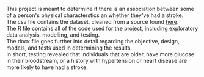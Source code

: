 This project is meant to determine if there is an association between some of a person's physical characterstics an whether they've had a stroke. <br>
The csv file contains the dataset, cleaned from a source found [here](https://www.kaggle.com/datasets/fedesoriano/stroke-prediction-dataset/data). <br>
The R file contains all of the code used for the project, including exploratory data analysis, modelling, and testing. <br>
The docx file goes further into detail regarding the objective, design, models, and tests used in determining the results. <br>
In short, testing revealed that individuals that are older, have more glucose in their bloodstream, or a history with hypertension or heart disease are more likely to have had a stroke.
